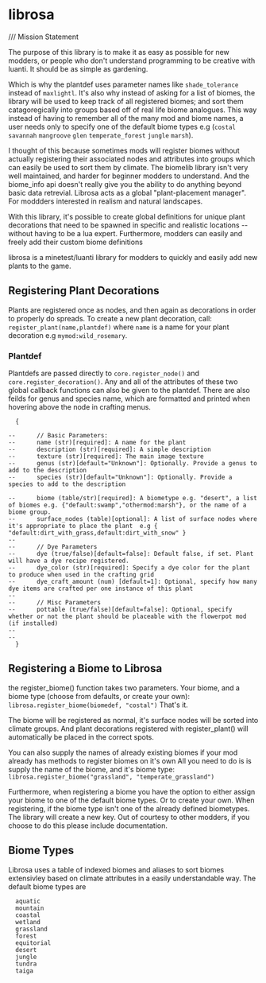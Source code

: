 # librosa
/// Mission Statement

The purpose of this library is to make it as easy as possible for new modders, or people who don't understand programming to be creative with luanti.
It should be as simple as gardening.

Which is why the plantdef uses parameter names like `shade_tolerance` instead of `maxlightl`.
It's also why instead of asking for a list of biomes, the library will be used to keep track of all registered biomes; and  sort them catagoregically into groups based off of real life biome analogues. This way instead of having to remember all of the many mod and biome names, a user needs only to specify one of the default biome types e.g (`costal` `savannah` `mangroove` `glen` `temperate_forest` `jungle` `marsh`).

I thought of this because sometimes mods will register biomes without actually registering their associated nodes and attributes into groups which can easily be used to sort them
by climate. The biomelib library isn't very well maintained, and harder for beginner modders to understand. And the biome_info api doesn't really give you the ability to do anything beyond basic data retrevial. Librosa acts as a global "plant-placement manager". For moddders interested in realism and natural landscapes.

With this library, it's possible to create global definitions for unique plant decorations that need to be spawned in specific and realistic locations -- without having to be a lua expert. Furthermore, modders can easily and freely add their custom biome definitions


librosa is a minetest/luanti library for modders to quickly and easily add new plants to the game.



## Registering Plant Decorations
Plants are registered once as nodes, and then again as decorations in order to properly do spreads. To create a new plant decoration, call:
```register_plant(name,plantdef)```
where `name` is a name for your plant decoration e.g `mymod:wild_rosemary`.

### Plantdef
Plantdefs are passed directly to `core.register_node()` and `core.register_decoration()`. Any and all of the attributes of these two global callback functions can also be given to the plantdef. There are also feilds for genus and species name, which are formatted and printed when hovering above the node in crafting menus.

```Plantdef
  {

--      // Basic Parameters:
--      name (str)[required]: A name for the plant
--      description (str)[required]: A simple description
--      texture (str)[required]: The main image texture
--      genus (str)[default="Unknown"]: Optionally. Provide a genus to add to the description
--      species (str)[default="Unknown"]: Optionally. Provide a species to add to the description

--      biome (table/str)[required]: A biometype e.g. "desert", a list of biomes e.g. {"default:swamp","othermod:marsh"}, or the name of a biome group.
--      surface_nodes (table)[optional]: A list of surface nodes where it's appropriate to place the plant  e.g { "default:dirt_with_grass,default:dirt_with_snow" }
--
--      // Dye Parameters
--      dye (true/false)[default=false]: Default false, if set. Plant will have a dye recipe registered.
--      dye_color (str)[required]: Specify a dye color for the plant to produce when used in the crafting grid
--      dye_craft_amount (num) [default=1]: Optional, specify how many dye items are crafted per one instance of this plant
--
--      // Misc Parameters
--      pottable (true/false)[default=false]: Optional, specify whether or not the plant should be placeable with the flowerpot mod (if installed)
--
--
  }
```

## Registering a Biome to Librosa
the register_biome() function takes two parameters. Your biome, and a biome type (choose from defaults, or create your own):
```librosa.register_biome(biomedef, "costal")```
That's it.

The biome will be registered as normal, it's surface nodes will be sorted into climate groups. And plant decorations registered with register_plant()
will automatically be placed in the correct spots.

You can also supply the names of already existing biomes if your mod already has methods to register biomes on it's own
All you need to do is is supply the name of the biome, and it's biome type:
```librosa.register_biome("grassland", "temperate_grassland")```

Furthermore, when registering a biome you have the option to either assign your biome to one of the default biome types. Or to create your own.
When registering, if the biome type isn't one of the already defined biometypes. The library will create a new key. Out of courtesy to other modders, if you choose to do this
please include documentation.



## Biome Types
Librosa uses a table of indexed biomes and aliases to sort biomes extensivley based on climate attributes in a easily understandable way.
The default biome types are
```
  aquatic
  mountain
  coastal
  wetland
  grassland
  forest
  equitorial
  desert
  jungle
  tundra
  taiga
```
